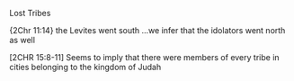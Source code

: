 Lost Tribes


{2Chr 11:14}
	the Levites went south
	...we infer that the idolators went north as well

[2CHR 15:8-11]
	Seems to imply that there were members of every tribe in cities belonging to the kingdom of Judah